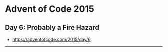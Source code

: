 # Advent of Code 2015 #
## Day 6: Probably a Fire Hazard ##
* https://adventofcode.com/2015/day/6
---